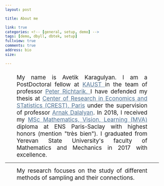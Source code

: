 ```yaml
---
layout: post

title: About me 

link: true
categories: <!-- [general, setup, demo] -->
tags: [demo, dbyll, dbtek, setup]
fullview: true
comments: true
address: bio
size: 

---
```


<!-- hyperlink color #428bca -->


<div style="font-size: 14pt; text-align: justify; margin-left: 1cm; margin-right: 1cm; margin-top: 0.7cm">
My name is Avetik Karagulyan. I am a PostDoctoral fellow at <a href="http://cemse.kaust.edu.sa/" 
style="color: #517394"> KAUST </a> in the team of professor <a href = "http://richtarik.org/" style="color: #517394"> Peter Richtarik. </a> I have defended my thesis at <a href="http://crest.science/" style="color: #517394"> 
Center of Research in Economics and STatistics (CREST), Paris</a> 
under the supervision of professor <a href="https://adalalyan.github.io/" style="color: #517394"> Arnak Dalalyan</a>.
In 2018, I received my <a href="http://math.ens-paris-saclay.fr/version-francaise/formations/master-mva/" style="color: #517394"> 
MSc Mathematics, Vision, Learning (MVA)</a>  diploma 
at ENS Paris-Saclay with highest honors (mention "très bien"). I graduated from Yerevan State University's faculty of Mathematics and Mechanics in 2017 with excellence.
</div>
<hr width="100%" size="10" align="left" color="#ced9e4">
<div style="font-size: 14pt; text-align: justify; margin-left: 1cm;  margin-right: 1cm">
	My research focuses on the study of different methods of sampling and their connections.
</div> 
